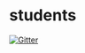 # students

[![Gitter](https://badges.gitter.im/Join%20Chat.svg)](https://gitter.im/ustu/students?utm_source=badge&utm_medium=badge&utm_campaign=pr-badge&utm_content=badge)